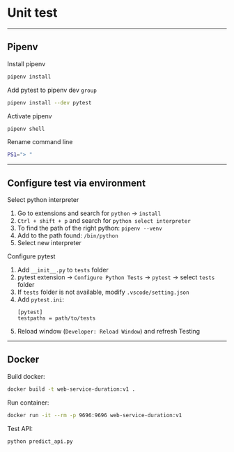 # Unit test

--- 

## Pipenv

Install pipenv

```bash
pipenv install 
```

Add pytest to pipenv dev `group`

```bash
pipenv install --dev pytest
```

Activate pipenv
```bash
pipenv shell
```

Rename command line
```bash
PS1="> "
```

---

## Configure test via environment

Select python interpreter  
1. Go to extensions and search for `python` → `install`
2. `Ctrl + shift + p` and search for `python select interpreter`
3. To find the path of the right python: `pipenv --venv`
4. Add to the path found: `/bin/python`
5. Select new interpreter

Configure pytest
1. Add `__init__.py` to `tests` folder
2. pytest extension → `Configure Python Tests` → `pytest` → select `tests` folder
3. If `tests` folder is not available, modify `.vscode/setting.json`
4. Add `pytest.ini`:
    ```
    [pytest]
    testpaths = path/to/tests
    ```
5. Reload window (`Developer: Reload Window`) and refresh Testing

---

## Docker

Build docker:
```bash
docker build -t web-service-duration:v1 .
```

Run container:

```bash
docker run -it --rm -p 9696:9696 web-service-duration:v1
```

Test API:
```python
python predict_api.py
```